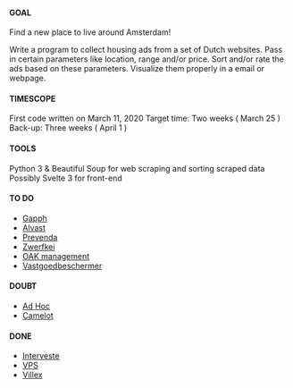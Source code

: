 #### GOAL
Find a new place to live around Amsterdam!

Write a program to collect housing ads from a set of Dutch websites.
Pass in certain parameters like location, range and/or price.
Sort and/or rate the ads based on these parameters.
Visualize them properly in a email or webpage.

#### TIMESCOPE
First code written on March 11, 2020
Target time: Two weeks ( March 25 )
Back-up: Three weeks ( April 1 )

#### TOOLS
Python 3 & Beautiful Soup for web scraping and sorting scraped data
Possibly Svelte 3 for front-end

#### TO DO
* [Gapph](https://gapph.nl/)
* [Alvast](https://alvast.nl/)
* [Prevenda](https://www.prevenda.eu/nl/)
* [Zwerfkei](https://zwerfkeibeheer.nl/)
* [OAK management](https://www.oakmanagement.nl/woonruimte/)
* [Vastgoedbeschermer](https://vastgoedbeschermer.nl/)

#### DOUBT
* [Ad Hoc](https://www.adhocbeheer.nl/)
* [Camelot](https://nl.cameloteurope.com)

#### DONE
* [Interveste](http://interveste.nl)
* [VPS](https://vps-nl.com)
* [Villex](https://www.villex.nl/)